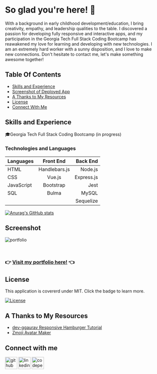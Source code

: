 # So glad you're here! 👋

With a background in early childhood development/education, I bring creativity, empathy, and leadership qualities to the table. I discovered a passion for developing fully responsive and interactive apps, and my participation in the Georgia Tech Full Stack Coding Bootcamp has reawakened my love for learning and developing with new technologies. I am an extremely hard worker with a sunny disposition, and I love to make new connections. Don't hesitate to contact me, let's make something awesome together! 

## Table Of Contents 
 - [Skills and Experience](#skills-and-experience)
 - [Screenshot of Deployed App](#screenshot)
 - [A Thanks to My Resources](#a-thanks-to-my-resources)
 - [License](#license)
 - [Connect With Me](#connect-with-me)

## Skills and Experience

🎓Georgia Tech Full Stack Coding Bootcamp (in progress)

### Technologies and Languages

| Languages     | Front End     | Back End  |
| ------------- |:-------------:| ---------:|
| HTML          | Handlebars.js | Node.js   |
| CSS           | Vue.js        | Express.js|
| JavaScript    | Bootstrap     | Jest      |
| SQL           | Bulma         | MySQL     |
|               |               | Sequelize |


[![Anurag's GitHub stats](https://github-readme-stats.vercel.app/api?username=amachkel)](https://github.com/anuraghazra/github-readme-stats)
<br>
## Screenshot
![portfolio](https://user-images.githubusercontent.com/84882398/164118116-832ec4b5-ec06-40b4-bce8-4a7b900a78f5.png)

<br>

### :point_right: [Visit my portfolio here!](https://amachkel.github.io/portfolio/) :point_left:

## License
 This application is covererd under MIT. Click the badge to learn more. 

 [![License](https://img.shields.io/badge/License-MIT-yellow.svg)](https://opensource.org/licenses/MIT)

## A Thanks to My Resources
- [dev-ggaurav Responsive Hamburger Tutorial](https://github.com/dev-ggaurav/responsive-hamburger-tutorial)
- [Zmoji Avatar Maker](https://www.zmoji.me/)

## Connect with me

[<img src='https://cdn.jsdelivr.net/npm/simple-icons@3.0.1/icons/github.svg' alt='github' height='40'>](https://github.com/amachkel)  [<img src='https://cdn.jsdelivr.net/npm/simple-icons@3.0.1/icons/linkedin.svg' alt='linkedin' height='40'>](https://www.linkedin.com/in/alex-harkins/)  [<img src='https://cdn.jsdelivr.net/npm/simple-icons@3.0.1/icons/codepen.svg' alt='codepen' height='40'>](https://codepen.io/amachkel)  

